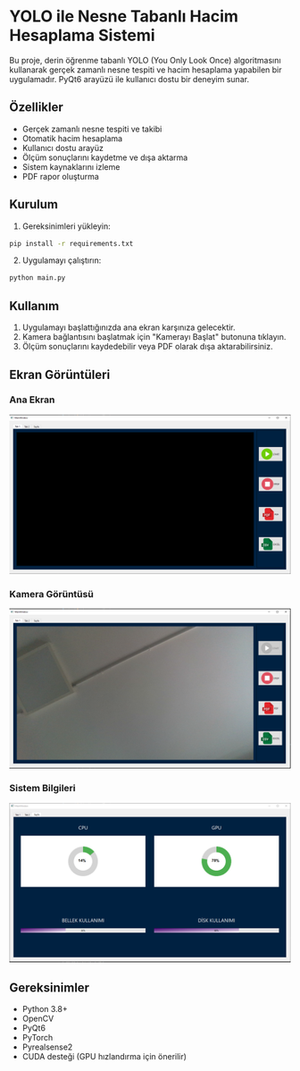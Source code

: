 # YOLO ile Nesne Tabanlı Hacim Hesaplama Sistemi

Bu proje, derin öğrenme tabanlı YOLO (You Only Look Once) algoritmasını kullanarak gerçek zamanlı nesne tespiti ve hacim hesaplama yapabilen bir uygulamadır. PyQt6 arayüzü ile kullanıcı dostu bir deneyim sunar.

## Özellikler

- Gerçek zamanlı nesne tespiti ve takibi
- Otomatik hacim hesaplama
- Kullanıcı dostu arayüz
- Ölçüm sonuçlarını kaydetme ve dışa aktarma
- Sistem kaynaklarını izleme
- PDF rapor oluşturma

## Kurulum

1. Gereksinimleri yükleyin:

```bash
pip install -r requirements.txt
```

2. Uygulamayı çalıştırın:

```bash
python main.py
```

## Kullanım

1. Uygulamayı başlattığınızda ana ekran karşınıza gelecektir.
2. Kamera bağlantısını başlatmak için "Kamerayı Başlat" butonuna tıklayın.
4. Ölçüm sonuçlarını kaydedebilir veya PDF olarak dışa aktarabilirsiniz.

## Ekran Görüntüleri

### Ana Ekran
![Ana Ekran](home.PNG)

### Kamera Görüntüsü
![Kamera Görüntüsü](home_open_camera.PNG)

### Sistem Bilgileri
![Sistem Bilgileri](system_info.PNG)

## Gereksinimler

- Python 3.8+
- OpenCV
- PyQt6
- PyTorch
- Pyrealsense2
- CUDA desteği (GPU hızlandırma için önerilir)


